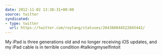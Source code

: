 ```yaml
---
date: 2012-11-02 13:38:31+00:00
source: twitter
syndicated:
- type: twitter
  url: https://twitter.com/roytang/statuses/264360844522045442/
---
```


My iPad is three generations old and no longer receiving iOS updates, and my iPad cable is in terrible condition #talkingmyselfintoit